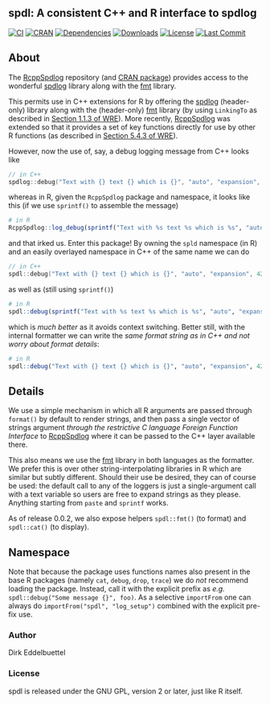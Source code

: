 
## spdl: A consistent C++ and R interface to spdlog

[![CI](https://github.com/eddelbuettel/spdl/actions/workflows/ci.yaml/badge.svg)](https://github.com/eddelbuettel/spdl/actions/workflows/ci.yaml)
[![CRAN](https://www.r-pkg.org/badges/version/spdl)](https://cran.r-project.org/package=spdl)
[![Dependencies](https://tinyverse.netlify.com/badge/spdl)](https://cran.r-project.org/package=spdl)
[![Downloads](https://cranlogs.r-pkg.org/badges/spdl?color=brightgreen)](https://www.r-pkg.org/pkg/spdl)
[![License](https://img.shields.io/badge/license-GPL%20%28%3E=%202%29-brightgreen.svg?style=flat)](https://www.gnu.org/licenses/gpl-2.0.html)
[![Last Commit](https://img.shields.io/github/last-commit/eddelbuettel/spdl)](https://github.com/eddelbuettel/spdl)

## About

The [RcppSpdlog](https://github.com/eddelbuettel/rcppspdlog) repository (and
[CRAN package](https://cran.r-project.org/package=RcppSpdlog)) provides
access to the wonderful [spdlog](https://github.com/gabime/spdlog) library
along with the [fmt](https://github.com/fmtlib/fmt) library. 

This permits use in C++ extensions for R by offering the
[spdlog](https://github.com/gabime/spdlog) (header-only) library along with
the (header-only) [fmt](https://github.com/fmtlib/fmt) library (by
using `LinkingTo` as described in [Section 1.1.3 of
WRE](https://cran.r-project.org/doc/manuals/r-release/R-exts.html#Package-Dependencies)).
More recently,
[RcppSpdlog](https://github.com/eddelbuettel/rcppspdlog) was extended so that it provides
a set of key functions directly for use by other R functions (as described in
[Section 5.4.3 of
WRE](https://cran.r-project.org/doc/manuals/r-release/R-exts.html#Linking-to-native-routines-in-other-packages)).

However, now the use of, say, a debug logging message from C++ looks like

```c++
// in C++
spdlog::debug("Text with {} text {} which is {}", "auto", "expansion", 42);
```

whereas in R, given the `RcppSpdlog` package and namespace, it looks like
this (if we use `sprintf()` to assemble the message)

```R
# in R
RcppSpdlog::log_debug(sprintf("Text with %s text %s which is %s", "auto", "expansion", 42L)
```

and that irked us.  Enter this package!  By owning the `spld` namespace (in
R) and an easily overlayed namespace in C++ of the same name we can do


```c++
// in C++
spdl::debug("Text with {} text {} which is {}", "auto", "expansion", 42);
```

as well as (still using `sprintf()`)

```R
# in R
spdl::debug(sprintf("Text with %s text %s which is %s", "auto", "expansion", 42L))
```

which is _much better_ as it avoids context switching. Better still, with the
internal formatter we can write the _same format string as in C++ and not
worry about format details_:

```R
# in R
spdl::debug("Text with {} text {} which is {}", "auto", "expansion", 42L)
```


## Details 

We use a simple mechanism in which all R arguments are passed through
`format()` by default to render strings, and then pass a single vector of
strings argument _through the restrictive C language Foreign Function
Interface_ to [RcppSpdlog](https://github.com/eddelbuettel/rcppspdlog) where
it can be passed to the C++ layer available there.

This also means we use the [fmt](https://github.com/fmtlib/fmt) library
in both languages as the formatter.  We prefer this is over other
string-interpolating libraries in R which are similar but subtly
different. Should their use be desired, they can of course be used: the
default call to any of the loggers is just a single-argument call with a text
variable so users are free to expand strings as they please.  Anything
starting from `paste` and `sprintf` works. 

As of release 0.0.2, we also expose helpers `spdl::fmt()` (to format) and
`spdl::cat()` (to display).

## Namespace 

Note that because the package uses functions names also present in the base R
packages (namely `cat`, `debug`, `drop`, `trace`) we do *not* recommend
loading the package. Instead, call it with the explicit prefix as _e.g._
`spdl::debug("Some message {}", foo)`. As a selective `importFrom` one can
always do `importFrom("spdl", "log_setup")` combined with the explicit
pre-fix use.

### Author

Dirk Eddelbuettel

### License

spdl is released under the GNU GPL, version 2 or later, just like R itself.
